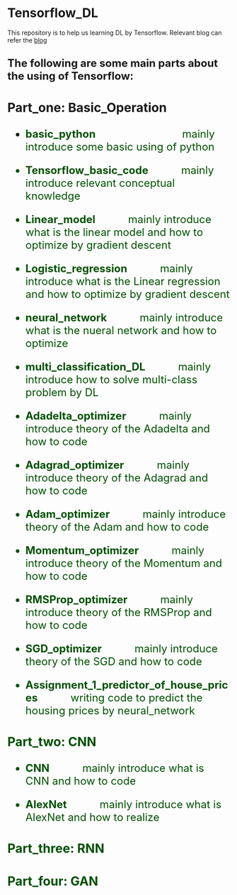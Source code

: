 # Tensorflow_DL


This repository is to help us learning DL by Tensorflow.  Relevant blog can refer the [blog](http://www.weijiawu.com.cn/)

## **<font size=5>The following are some main parts about the using of Tensorflow:**


### **Part_one: Basic_Operation**


* **<font color=#005000>basic_python**              &#160;&#160;&#160;&#160; &#160;&#160;&#160;&#160; &#160;&#160;&#160;&#160; &#160;&#160;&#160;&#160; &#160;&#160;&#160;&#160;&#160; &#160;              mainly introduce some basic using of python

* **<font color=#005000>Tensorflow_basic_code**			&#160;&#160;&#160;&#160; &#160;&#160;&#160;&#160; 	  mainly introduce relevant conceptual knowledge

* **<font color=#005000>Linear_model**			&#160;&#160;&#160;&#160; &#160;&#160;&#160;&#160; 	  mainly introduce what is the linear model and how to optimize by gradient descent

* **<font color=#005000>Logistic_regression**			&#160;&#160;&#160;&#160; &#160;&#160;&#160;&#160; 	  mainly introduce what is the Linear regression and how to optimize by gradient descent

* **<font color=#005000>neural_network**			&#160;&#160;&#160;&#160; &#160;&#160;&#160;&#160; 	  mainly introduce what is the nueral network and how to optimize 

* **<font color=#005000>multi_classification_DL**			&#160;&#160;&#160;&#160; &#160;&#160;&#160;&#160; 	  mainly introduce how to solve multi-class problem by DL

* **<font color=#005000>Adadelta_optimizer**			&#160;&#160;&#160;&#160; &#160;&#160;&#160;&#160; 	  mainly introduce theory of the Adadelta and how to code

* **<font color=#005000>Adagrad_optimizer**			&#160;&#160;&#160;&#160; &#160;&#160;&#160;&#160; 	  mainly introduce theory of the Adagrad and how to code

* **<font color=#005000>Adam_optimizer**			&#160;&#160;&#160;&#160; &#160;&#160;&#160;&#160; 	  mainly introduce theory of the Adam and how to code

* **<font color=#005000>Momentum_optimizer**			&#160;&#160;&#160;&#160; &#160;&#160;&#160;&#160; 	  mainly introduce theory of the Momentum and how to code

* **<font color=#005000>RMSProp_optimizer**			&#160;&#160;&#160;&#160; &#160;&#160;&#160;&#160; 	  mainly introduce theory of the RMSProp and how to code

* **<font color=#005000>SGD_optimizer**			&#160;&#160;&#160;&#160; &#160;&#160;&#160;&#160; 	  mainly introduce theory of the SGD and how to code

* **<font color=#005000>Assignment_1_predictor_of_house_prices**			&#160;&#160;&#160;&#160; &#160;&#160;&#160;&#160; 	  writing code to predict the housing prices by neural_network

### **Part_two: CNN**

* **<font color=#005000>CNN**			&#160;&#160;&#160;&#160; &#160;&#160;&#160;&#160; 	  mainly introduce what is CNN and how to code

* **<font color=#005000>AlexNet**			&#160;&#160;&#160;&#160; &#160;&#160;&#160;&#160; 	  mainly introduce what is AlexNet and how to realize


### **Part_three: RNN**

### **Part_four: GAN**